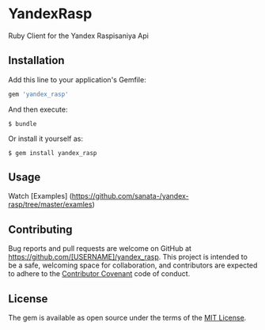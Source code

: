 # YandexRasp

Ruby Client for the Yandex Raspisaniya Api


## Installation

Add this line to your application's Gemfile:

```ruby
gem 'yandex_rasp'
```

And then execute:

    $ bundle

Or install it yourself as:

    $ gem install yandex_rasp

## Usage

Watch [Examples] (https://github.com/sanata-/yandex-rasp/tree/master/examles)


## Contributing

Bug reports and pull requests are welcome on GitHub at https://github.com/[USERNAME]/yandex_rasp. This project is intended to be a safe, welcoming space for collaboration, and contributors are expected to adhere to the [Contributor Covenant](contributor-covenant.org) code of conduct.


## License

The gem is available as open source under the terms of the [MIT License](http://opensource.org/licenses/MIT).

